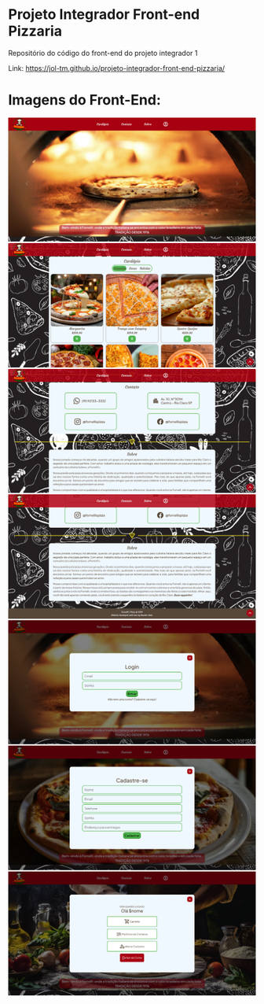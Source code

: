 # Projeto Integrador Front-end Pizzaria
Repositório do código do front-end do projeto integrador 1

Link: https://jol-tm.github.io/projeto-integrador-front-end-pizzaria/

# Imagens do Front-End:

![1](/screenshots/1.png)
![2](/screenshots/2.png)
![3](/screenshots/3.png)
![4](/screenshots/4.png)
![5](/screenshots/5.png)
![6](/screenshots/6.png)
![7](/screenshots/7.png)
